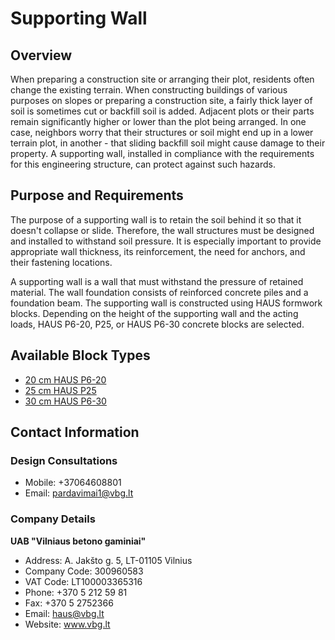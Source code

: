 # Supporting Wall

## Overview
When preparing a construction site or arranging their plot, residents often change the existing terrain. When constructing buildings of various purposes on slopes or preparing a construction site, a fairly thick layer of soil is sometimes cut or backfill soil is added. Adjacent plots or their parts remain significantly higher or lower than the plot being arranged. In one case, neighbors worry that their structures or soil might end up in a lower terrain plot, in another - that sliding backfill soil might cause damage to their property. A supporting wall, installed in compliance with the requirements for this engineering structure, can protect against such hazards.

## Purpose and Requirements
The purpose of a supporting wall is to retain the soil behind it so that it doesn't collapse or slide. Therefore, the wall structures must be designed and installed to withstand soil pressure. It is especially important to provide appropriate wall thickness, its reinforcement, the need for anchors, and their fastening locations.

A supporting wall is a wall that must withstand the pressure of retained material. The wall foundation consists of reinforced concrete piles and a foundation beam. The supporting wall is constructed using HAUS formwork blocks. Depending on the height of the supporting wall and the acting loads, HAUS P6-20, P25, or HAUS P6-30 concrete blocks are selected.

## Available Block Types
- [20 cm HAUS P6-20](https://www.vbg.lt/blokeliai/betoniniai-klojiniu-blokai/idiegtas-klojinys-haus-p6-20/)
- [25 cm HAUS P25](https://www.vbg.lt/blokeliai/betoniniai-klojiniu-blokai/betoniniai-klojiniu-blokai-haus-p25/)
- [30 cm HAUS P6-30](https://www.vbg.lt/blokeliai/betoniniai-klojiniu-blokai/betoniniai-klojiniu-blokai-haus-p6-30/)

## Contact Information
### Design Consultations
- Mobile: +37064608801
- Email: pardavimai1@vbg.lt

### Company Details
**UAB "Vilniaus betono gaminiai"**
- Address: A. Jakšto g. 5, LT-01105 Vilnius
- Company Code: 300960583
- VAT Code: LT100003365316
- Phone: +370 5 212 59 81
- Fax: +370 5 2752366
- Email: haus@vbg.lt
- Website: www.vbg.lt 